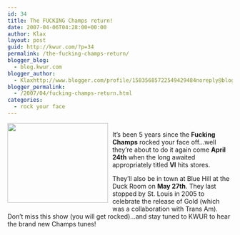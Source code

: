 ```yaml
---
id: 34
title: The FUCKING Champs return!
date: 2007-04-06T04:28:00+00:00
author: Klax
layout: post
guid: http://kwur.com/?p=34
permalink: /the-fucking-champs-return/
blogger_blog:
  - blog.kwur.com
blogger_author:
  - Klaxhttp://www.blogger.com/profile/15835685722549429484noreply@blogger.com
blogger_permalink:
  - /2007/04/fucking-champs-return.html
categories:
  - rock your face
---
```

<div class="pf-content">
  <p>
    <a onblur="try {parent.deselectBloggerImageGracefully();} catch(e) {}" href="http://www.kwur.com/blog/uploaded_images/dc333poster-739695.jpg"><img style="margin: 0pt 10px 10px 0pt; float: left; cursor: pointer; width: 225px; height: 179px;" src="http://www.kwur.com/blog/uploaded_images/dc333poster-739685.jpg" alt="" border="0" /></a><br />It’s been 5 years since the <span style="font-weight: bold;">Fucking Champs</span> rocked your face off…well they’re about to do it again come <span style="font-weight: bold;">April 24th</span> when the long awaited appropriately titled <span style="font-weight: bold;">VI</span> hits stores.
  </p>
  
  <p>
    They’ll also be in town at Blue Hill at the Duck Room on <span style="font-weight: bold;">May 27th</span>. They last stopped by St. Louis in 2005 to celebrate the release of Gold (which was a collaboration with Trans Am). Don’t miss this show (you will get rocked)…and stay tuned to KWUR to hear the brand new Champs tunes!
  </p>
</div>